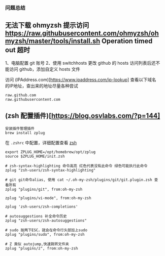 ### 问题总结

## 无法下载 ohmyzsh 提示访问 https://raw.githubusercontent.com/ohmyzsh/ohmyzsh/master/tools/install.sh Operation timed out 超时

1、电脑配置 git 账号
2、使用 switchhosts 更改 github 的 hosts 访问列表后还不能访问 github，添加自定义 hosts 文件

访问 (IPAddress.com)[https://www.ipaddress.com/ip-lookup] 查看以下域名的IP地址，查出来的地址尽量各种尝试
```
raw.github.com
raw.githubusercontent.com
```

## (zsh 配置插件)[https://blog.osvlabs.com/?p=144]

```shell
安装插件管理插件
brew install zplug

```

在 `.zshrc` 中配置，详细配置查看 [zsh](https://github.com/zplug/zplug)
```shell
export ZPLUG_HOME=/opt/homebrew/opt/zplug
source $ZPLUG_HOME/init.zsh
```

```shell
# zsh-syntax-highlighting 命令高亮 红色代表没有此命令 绿色可能执行此命令
zplug "zsh-users/zsh-syntax-highlighting"

# git git命令alias, 使用 cat ~/.oh-my-zsh/plugins/git/git.plugin.zsh 查看所有
zplug "plugins/git", from:oh-my-zsh

zplug "plugins/vi-mode", from:oh-my-zsh

zplug 'zsh-users/zsh-completions'

# autosuggestions 补全命令历史
zplug "zsh-users/zsh-autosuggestions"

# sudo 按两下ESC，就会在命令行头部加上sudo
zplug "plugins/sudo", from:oh-my-zsh

# Z 类似 autojump,快速跳转文件夹
zplug "plugins/z", from:oh-my-zsh 
```
